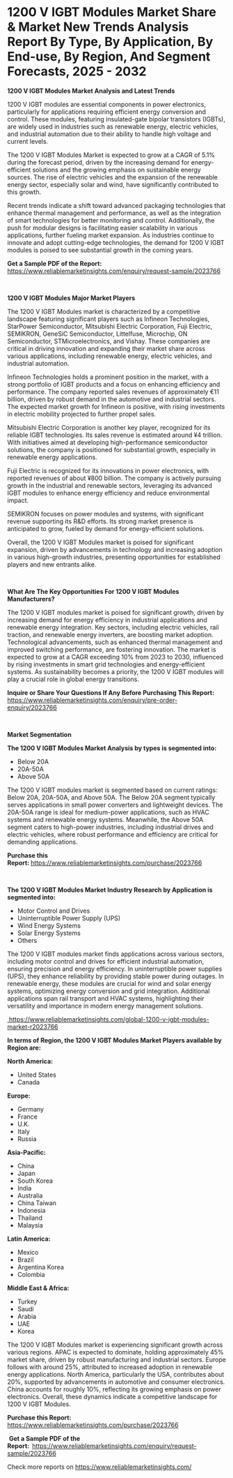 <p><h1>1200 V IGBT Modules Market Share & Market New Trends Analysis Report By Type, By Application, By End-use, By Region, And Segment Forecasts, 2025 - 2032</h1></p><p><strong>1200 V IGBT Modules Market Analysis and Latest Trends</strong></p>
<p><p>1200 V IGBT modules are essential components in power electronics, particularly for applications requiring efficient energy conversion and control. These modules, featuring insulated-gate bipolar transistors (IGBTs), are widely used in industries such as renewable energy, electric vehicles, and industrial automation due to their ability to handle high voltage and current levels. </p><p>The 1200 V IGBT Modules Market is expected to grow at a CAGR of 5.1% during the forecast period, driven by the increasing demand for energy-efficient solutions and the growing emphasis on sustainable energy sources. The rise of electric vehicles and the expansion of the renewable energy sector, especially solar and wind, have significantly contributed to this growth. </p><p>Recent trends indicate a shift toward advanced packaging technologies that enhance thermal management and performance, as well as the integration of smart technologies for better monitoring and control. Additionally, the push for modular designs is facilitating easier scalability in various applications, further fueling market expansion. As industries continue to innovate and adopt cutting-edge technologies, the demand for 1200 V IGBT modules is poised to see substantial growth in the coming years.</p></p>
<p><strong>Get a Sample PDF of the Report:&nbsp;</strong> <a href="https://www.reliablemarketinsights.com/enquiry/request-sample/2023766?utm_campaign=3011&utm_medium=2&utm_source=Github&utm_content=ia&utm_term=29032025&utm_id=1200-v-igbt-modules">https://www.reliablemarketinsights.com/enquiry/request-sample/2023766</a></p>
<p>&nbsp;</p>
<p><strong>1200 V IGBT Modules Major Market Players</strong></p>
<p><p>The 1200 V IGBT Modules market is characterized by a competitive landscape featuring significant players such as Infineon Technologies, StarPower Semiconductor, Mitsubishi Electric Corporation, Fuji Electric, SEMIKRON, GeneSiC Semiconductor, Littelfuse, Microchip, ON Semiconductor, STMicroelectronics, and Vishay. These companies are critical in driving innovation and expanding their market share across various applications, including renewable energy, electric vehicles, and industrial automation.</p><p>Infineon Technologies holds a prominent position in the market, with a strong portfolio of IGBT products and a focus on enhancing efficiency and performance. The company reported sales revenues of approximately €11 billion, driven by robust demand in the automotive and industrial sectors. The expected market growth for Infineon is positive, with rising investments in electric mobility projected to further propel sales.</p><p>Mitsubishi Electric Corporation is another key player, recognized for its reliable IGBT technologies. Its sales revenue is estimated around ¥4 trillion. With initiatives aimed at developing high-performance semiconductor solutions, the company is positioned for substantial growth, especially in renewable energy applications.</p><p>Fuji Electric is recognized for its innovations in power electronics, with reported revenues of about ¥800 billion. The company is actively pursuing growth in the industrial and renewable sectors, leveraging its advanced IGBT modules to enhance energy efficiency and reduce environmental impact.</p><p>SEMIKRON focuses on power modules and systems, with significant revenue supporting its R&D efforts. Its strong market presence is anticipated to grow, fueled by demand for energy-efficient solutions.</p><p>Overall, the 1200 V IGBT Modules market is poised for significant expansion, driven by advancements in technology and increasing adoption in various high-growth industries, presenting opportunities for established players and new entrants alike.</p></p>
<p>&nbsp;</p>
<p><strong>What Are The Key Opportunities For 1200 V IGBT Modules Manufacturers?</strong></p>
<p><p>The 1200 V IGBT modules market is poised for significant growth, driven by increasing demand for energy efficiency in industrial applications and renewable energy integration. Key sectors, including electric vehicles, rail traction, and renewable energy inverters, are boosting market adoption. Technological advancements, such as enhanced thermal management and improved switching performance, are fostering innovation. The market is expected to grow at a CAGR exceeding 10% from 2023 to 2030, influenced by rising investments in smart grid technologies and energy-efficient systems. As sustainability becomes a priority, the 1200 V IGBT modules will play a crucial role in global energy transitions.</p></p>
<p><strong>Inquire or Share Your Questions If Any Before Purchasing This Report:</strong> <a href="https://www.reliablemarketinsights.com/enquiry/pre-order-enquiry/2023766?utm_campaign=3011&utm_medium=2&utm_source=Github&utm_content=ia&utm_term=29032025&utm_id=1200-v-igbt-modules">https://www.reliablemarketinsights.com/enquiry/pre-order-enquiry/2023766</a></p>
<p>&nbsp;</p>
<p><strong>Market Segmentation</strong></p>
<p><strong>The 1200 V IGBT Modules Market Analysis by types is segmented into:</strong></p>
<p><ul><li>Below 20A</li><li>20A-50A</li><li>Above 50A</li></ul></p>
<p><p>The 1200 V IGBT modules market is segmented based on current ratings: Below 20A, 20A-50A, and Above 50A. The Below 20A segment typically serves applications in small power converters and lightweight devices. The 20A-50A range is ideal for medium-power applications, such as HVAC systems and renewable energy systems. Meanwhile, the Above 50A segment caters to high-power industries, including industrial drives and electric vehicles, where robust performance and efficiency are critical for demanding applications.</p></p>
<p><strong>Purchase this Report:&nbsp;</strong><a href="https://www.reliablemarketinsights.com/purchase/2023766?utm_campaign=3011&utm_medium=2&utm_source=Github&utm_content=ia&utm_term=29032025&utm_id=1200-v-igbt-modules">https://www.reliablemarketinsights.com/purchase/2023766</a></p>
<p>&nbsp;</p>
<p><strong>The 1200 V IGBT Modules Market Industry Research by Application is segmented into:</strong></p>
<p><ul><li>Motor Control and Drives</li><li>Uninterruptible Power Supply (UPS)</li><li>Wind Energy Systems</li><li>Solar Energy Systems</li><li>Others</li></ul></p>
<p><p>The 1200 V IGBT modules market finds applications across various sectors, including motor control and drives for efficient industrial automation, ensuring precision and energy efficiency. In uninterruptible power supplies (UPS), they enhance reliability by providing stable power during outages. In renewable energy, these modules are crucial for wind and solar energy systems, optimizing energy conversion and grid integration. Additional applications span rail transport and HVAC systems, highlighting their versatility and importance in modern energy management solutions.</p></p>
<p><a href="https://www.reliablemarketinsights.com/global-1200-v-igbt-modules-market-r2023766?utm_campaign=3011&utm_medium=2&utm_source=Github&utm_content=ia&utm_term=29032025&utm_id=1200-v-igbt-modules">&nbsp;https://www.reliablemarketinsights.com/global-1200-v-igbt-modules-market-r2023766</a></p>
<p><strong>In terms of Region, the 1200 V IGBT Modules Market Players available by Region are:</strong></p>
<p>
    <p> <strong> North America: </strong>
        <ul>
            <li>United States</li>
            <li>Canada</li>
        </ul>
        </p> 
    <p> <strong> Europe: </strong>
        <ul>
            <li>Germany</li>
            <li>France</li>
            <li>U.K.</li>
            <li>Italy</li>
            <li>Russia</li>
        </ul>
        </p> 
    <p> <strong> Asia-Pacific: </strong>
        <ul>
            <li>China</li>
            <li>Japan</li>
            <li>South Korea</li>
            <li>India</li>
            <li>Australia</li>
            <li>China Taiwan</li>
            <li>Indonesia</li>
            <li>Thailand</li>
            <li>Malaysia</li>
        </ul>
        </p> 
    <p> <strong> Latin America: </strong>
        <ul>
            <li>Mexico</li>
            <li>Brazil</li>
            <li>Argentina Korea</li>
            <li>Colombia</li>
        </ul>
        </p> 
    <p> <strong> Middle East & Africa: </strong>
        <ul>
            <li>Turkey</li>
            <li>Saudi</li>
            <li>Arabia</li>
            <li>UAE</li>
            <li>Korea</li>
        </ul>
    </p>
    </p>
<p><p>The 1200 V IGBT Modules market is experiencing significant growth across various regions. APAC is expected to dominate, holding approximately 45% market share, driven by robust manufacturing and industrial sectors. Europe follows with around 25%, attributed to increased adoption in renewable energy applications. North America, particularly the USA, contributes about 20%, supported by advancements in automotive and consumer electronics. China accounts for roughly 10%, reflecting its growing emphasis on power electronics. Overall, these dynamics indicate a competitive landscape for 1200 V IGBT Modules.</p></p>
<p><strong>Purchase this Report: </strong><a href="https://www.reliablemarketinsights.com/purchase/2023766?utm_campaign=3011&utm_medium=2&utm_source=Github&utm_content=ia&utm_term=29032025&utm_id=1200-v-igbt-modules">https://www.reliablemarketinsights.com/purchase/2023766</a></p>
<p>&nbsp;<strong>Get a Sample PDF of the Report:&nbsp;&nbsp;</strong><a href="https://www.reliablemarketinsights.com/enquiry/request-sample/2023766?utm_campaign=3011&utm_medium=2&utm_source=Github&utm_content=ia&utm_term=29032025&utm_id=1200-v-igbt-modules">https://www.reliablemarketinsights.com/enquiry/request-sample/2023766</a></p>
<p><strong></strong></p>
<p>Check more reports on <a href="https://www.reliablemarketinsights.com/?utm_campaign=3011&utm_medium=2&utm_source=Github&utm_content=ia&utm_term=29032025&utm_id=1200-v-igbt-modules">https://www.reliablemarketinsights.com/</a></p>